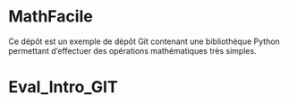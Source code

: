 # MathFacile

Ce dépôt est un exemple de dépôt Git contenant une bibliothèque Python
permettant d’effectuer des opérations mathématiques très simples.
# Eval_Intro_GIT
